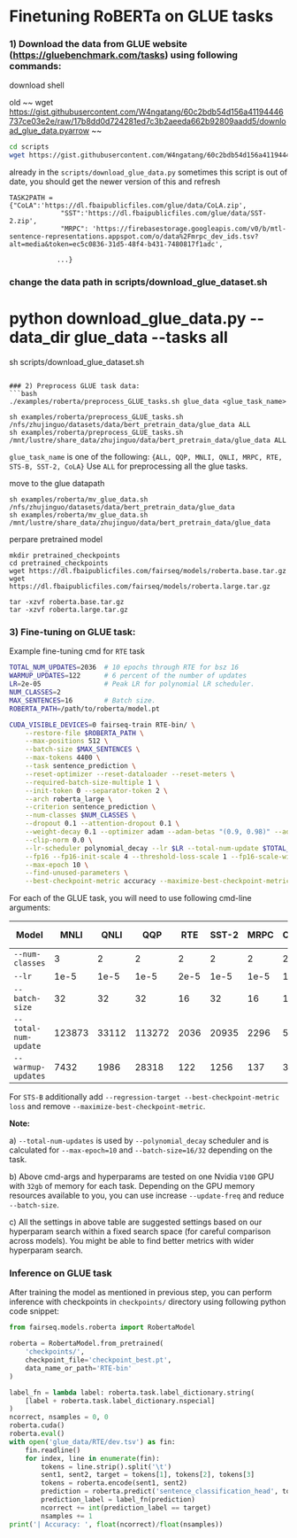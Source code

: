 # Finetuning RoBERTa on GLUE tasks

### 1) Download the data from GLUE website (https://gluebenchmark.com/tasks) using following commands:
download shell 


old ~~ wget https://gist.githubusercontent.com/W4ngatang/60c2bdb54d156a41194446737ce03e2e/raw/17b8dd0d724281ed7c3b2aeeda662b92809aadd5/download_glue_data.pyarrow
~~


```bash 
cd scripts
wget https://gist.githubusercontent.com/W4ngatang/60c2bdb54d156a41194446737ce03e2e/raw/1502038877f6a88c225a34450793fbc3ea87eaba/download_glue_data.py```

```
already in the `scripts/download_glue_data.py`
sometimes this script is out of date, you should get the newer version of this
and refresh 

```
TASK2PATH = {"CoLA":'https://dl.fbaipublicfiles.com/glue/data/CoLA.zip',
             "SST":'https://dl.fbaipublicfiles.com/glue/data/SST-2.zip',
             "MRPC": 'https://firebasestorage.googleapis.com/v0/b/mtl-sentence-representations.appspot.com/o/data%2Fmrpc_dev_ids.tsv?alt=media&token=ec5c0836-31d5-48f4-b431-7480817f1adc',
            
            ...}
```

### change the data path in scripts/download_glue_dataset.sh



# python download_glue_data.py --data_dir glue_data --tasks all
sh scripts/download_glue_dataset.sh
```

### 2) Preprocess GLUE task data:
```bash
./examples/roberta/preprocess_GLUE_tasks.sh glue_data <glue_task_name>
```
```
sh examples/roberta/preprocess_GLUE_tasks.sh /nfs/zhujinguo/datasets/data/bert_pretrain_data/glue_data ALL
sh examples/roberta/preprocess_GLUE_tasks.sh /mnt/lustre/share_data/zhujinguo/data/bert_pretrain_data/glue_data ALL
```
`glue_task_name` is one of the following:
`{ALL, QQP, MNLI, QNLI, MRPC, RTE, STS-B, SST-2, CoLA}`
Use `ALL` for preprocessing all the glue tasks.

move to the glue datapath
```
sh examples/roberta/mv_glue_data.sh /nfs/zhujinguo/datasets/data/bert_pretrain_data/glue_data
sh examples/roberta/mv_glue_data.sh /mnt/lustre/share_data/zhujinguo/data/bert_pretrain_data/glue_data
```

perpare pretrained model
```
mkdir pretrained_checkpoints
cd pretrained_checkpoints
wget https://dl.fbaipublicfiles.com/fairseq/models/roberta.base.tar.gz
wget https://dl.fbaipublicfiles.com/fairseq/models/roberta.large.tar.gz

tar -xzvf roberta.base.tar.gz
tar -xzvf roberta.large.tar.gz
```

### 3) Fine-tuning on GLUE task:
Example fine-tuning cmd for `RTE` task
```bash
TOTAL_NUM_UPDATES=2036  # 10 epochs through RTE for bsz 16
WARMUP_UPDATES=122      # 6 percent of the number of updates
LR=2e-05                # Peak LR for polynomial LR scheduler.
NUM_CLASSES=2
MAX_SENTENCES=16        # Batch size.
ROBERTA_PATH=/path/to/roberta/model.pt

CUDA_VISIBLE_DEVICES=0 fairseq-train RTE-bin/ \
    --restore-file $ROBERTA_PATH \
    --max-positions 512 \
    --batch-size $MAX_SENTENCES \
    --max-tokens 4400 \
    --task sentence_prediction \
    --reset-optimizer --reset-dataloader --reset-meters \
    --required-batch-size-multiple 1 \
    --init-token 0 --separator-token 2 \
    --arch roberta_large \
    --criterion sentence_prediction \
    --num-classes $NUM_CLASSES \
    --dropout 0.1 --attention-dropout 0.1 \
    --weight-decay 0.1 --optimizer adam --adam-betas "(0.9, 0.98)" --adam-eps 1e-06 \
    --clip-norm 0.0 \
    --lr-scheduler polynomial_decay --lr $LR --total-num-update $TOTAL_NUM_UPDATES --warmup-updates $WARMUP_UPDATES \
    --fp16 --fp16-init-scale 4 --threshold-loss-scale 1 --fp16-scale-window 128 \
    --max-epoch 10 \
    --find-unused-parameters \
    --best-checkpoint-metric accuracy --maximize-best-checkpoint-metric;
```

For each of the GLUE task, you will need to use following cmd-line arguments:

Model | MNLI | QNLI | QQP | RTE | SST-2 | MRPC | CoLA | STS-B
---|---|---|---|---|---|---|---|---
`--num-classes` | 3 | 2 | 2 | 2 | 2 | 2 | 2 | 1
`--lr` | 1e-5 | 1e-5 | 1e-5 | 2e-5 | 1e-5 | 1e-5 | 1e-5 | 2e-5
`--batch-size` | 32 | 32 | 32 | 16 | 32 | 16 | 16 | 16
`--total-num-update` | 123873 | 33112 | 113272 | 2036 | 20935 | 2296 | 5336 | 3598
`--warmup-updates` | 7432 | 1986 | 28318 | 122 | 1256 | 137 | 320 | 214

For `STS-B` additionally add `--regression-target --best-checkpoint-metric loss` and remove `--maximize-best-checkpoint-metric`.

**Note:**

a) `--total-num-updates` is used by `--polynomial_decay` scheduler and is calculated for `--max-epoch=10` and `--batch-size=16/32` depending on the task.

b) Above cmd-args and hyperparams are tested on one Nvidia `V100` GPU with `32gb` of memory for each task. Depending on the GPU memory resources available to you, you can use increase `--update-freq` and reduce `--batch-size`.

c) All the settings in above table are suggested settings based on our hyperparam search within a fixed search space (for careful comparison across models). You might be able to find better metrics with wider hyperparam search.  

### Inference on GLUE task
After training the model as mentioned in previous step, you can perform inference with checkpoints in `checkpoints/` directory using following python code snippet:

```python
from fairseq.models.roberta import RobertaModel

roberta = RobertaModel.from_pretrained(
    'checkpoints/',
    checkpoint_file='checkpoint_best.pt',
    data_name_or_path='RTE-bin'
)

label_fn = lambda label: roberta.task.label_dictionary.string(
    [label + roberta.task.label_dictionary.nspecial]
)
ncorrect, nsamples = 0, 0
roberta.cuda()
roberta.eval()
with open('glue_data/RTE/dev.tsv') as fin:
    fin.readline()
    for index, line in enumerate(fin):
        tokens = line.strip().split('\t')
        sent1, sent2, target = tokens[1], tokens[2], tokens[3]
        tokens = roberta.encode(sent1, sent2)
        prediction = roberta.predict('sentence_classification_head', tokens).argmax().item()
        prediction_label = label_fn(prediction)
        ncorrect += int(prediction_label == target)
        nsamples += 1
print('| Accuracy: ', float(ncorrect)/float(nsamples))

```
